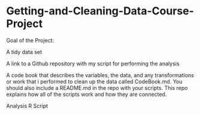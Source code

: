 # Getting-and-Cleaning-Data-Course-Project
Goal of the Project:

A tidy data set

A link to a Github repository with my script for performing the analysis

A code book that describes the variables, the data, and any transformations or work that i performed to clean up the data called CodeBook.md. You should also include a README.md in the repo with your scripts. This repo explains how all of the scripts work and how they are connected.

Analysis R Script
